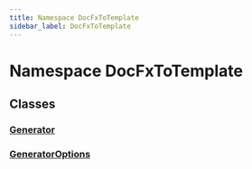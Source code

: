 ```yaml
---
title: Namespace DocFxToTemplate
sidebar_label: DocFxToTemplate
---
```


# Namespace DocFxToTemplate

## Classes
### [Generator](../DocFxToTemplate/Generator)

### [GeneratorOptions](../DocFxToTemplate/GeneratorOptions)

